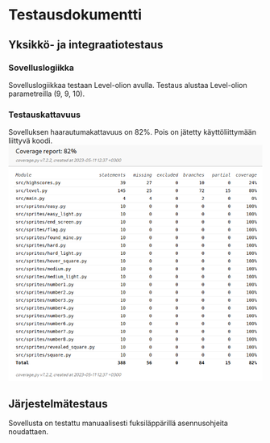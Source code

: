 # Testausdokumentti
## Yksikkö- ja integraatiotestaus
### Sovelluslogiikka
Sovelluslogiikkaa testaan Level-olion avulla. Testaus alustaa Level-olion parametreilla (9, 9, 10).
### Testauskattavuus
Sovelluksen haarautumakattavuus on 82%. Pois on jätetty käyttöliittymään liittyvä koodi.
![](https://github.com/mizhonka/ot-harjoitustyo/blob/main/dokumentaatio/Screenshot%20from%202023-05-11%2012-49-56.png)
## Järjestelmätestaus
Sovellusta on testattu manuaalisesti fuksiläppärillä asennusohjeita noudattaen.
